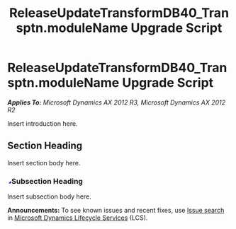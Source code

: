﻿---
title: ReleaseUpdateTransformDB40_Transptn.moduleName Upgrade Script
TOCTitle: ReleaseUpdateTransformDB40_Transptn.moduleName Upgrade Script
ms:assetid: 8f0265a2-18ea-5ef4-c37b-b10ff4adf5cb
ms:mtpsurl: https://msdn.microsoft.com/en-us/library/JJ736521(v=AX.60)
ms:contentKeyID: 49709710
ms.date: 05/18/2015
mtps_version: v=AX.60
---

# ReleaseUpdateTransformDB40\_Transptn.moduleName Upgrade Script 


_**Applies To:** Microsoft Dynamics AX 2012 R3, Microsoft Dynamics AX 2012 R2_

Insert introduction here.

## Section Heading

Insert section body here.

### ![JJ736521.collapse\_all(en-us,AX.60).gif](images/Gg863931.collapse_all(en-us,AX.60).gif "JJ736521.collapse_all(en-us,AX.60).gif")Subsection Heading

Insert subsection body here.

  
**Announcements:** To see known issues and recent fixes, use [Issue search](http://go.microsoft.com/fwlink/?linkid=389258) in [Microsoft Dynamics Lifecycle Services](http://go.microsoft.com/fwlink/?linkid=306505) (LCS).

